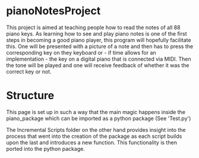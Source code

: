 # pianoNotesProject

This project is aimed at teaching people how to read the notes of all 88 piano keys. As learning how to see and play piano notes is one of the first steps in becoming a good piano player, this program will hopefully facilitate this.
One will be presented with a picture of a note and then has to press the corresponding key on they keyboard or - if time allows for an implementation - the key on a digital piano that is connected via MIDI. Then the tone will be played and one will receive feedback of whether it was the correct key or not.

# Structure

This page is set up in such a way that the main magic happens inside the piano_package which can be imported as a python package (See 'Test.py')


The Incremental Scripts folder on the other hand provides insight into the process that went into the creation of the package as each script builds upon the last and introduces a new function. This functionality is then ported into the python package. 